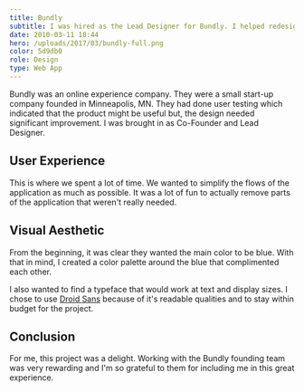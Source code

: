 ```yaml
---
title: Bundly
subtitle: I was hired as the Lead Designer for Bundly. I helped redesign the product, together with emails and other brand collateral.
date: 2010-03-11 18:44
hero: /uploads/2017/03/bundly-full.png
color: 5d9db0
role: Design
type: Web App
---
```

Bundly was an online experience company. They were a small start-up company founded in Minneapolis, MN. They had done user testing which indicated that the product might be useful but, the design needed significant improvement. I was brought in as Co-Founder and Lead Designer.

## User Experience
This is where we spent a lot of time. We wanted to simplify the flows of the application as much as possible. It was a lot of fun to actually remove parts of the application that weren't really needed.

## Visual Aesthetic
From the beginning, it was clear they wanted the main color to be blue. With that in mind, I created a color palette around the blue that complimented each other.

I also wanted to find a typeface that would work at text and display sizes. I chose to use [Droid Sans](https://fonts.google.com/specimen/Droid+Sans) because of it's readable qualities and to stay within budget for the project.

## Conclusion
For me, this project was a delight. Working with the Bundly founding team was very rewarding and I'm so grateful to them for including me in this great experience.
